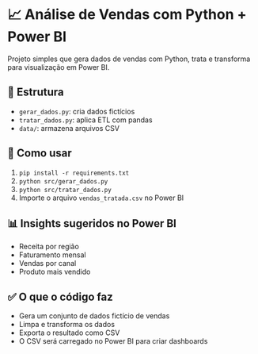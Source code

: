 # 📈 Análise de Vendas com Python + Power BI

Projeto simples que gera dados de vendas com Python, trata e transforma para visualização em Power BI.

## 📁 Estrutura
- `gerar_dados.py`: cria dados fictícios
- `tratar_dados.py`: aplica ETL com pandas
- `data/`: armazena arquivos CSV

## 🚀 Como usar
1. `pip install -r requirements.txt`
2. `python src/gerar_dados.py`
3. `python src/tratar_dados.py`
4. Importe o arquivo `vendas_tratada.csv` no Power BI

## 📊 Insights sugeridos no Power BI
- Receita por região
- Faturamento mensal
- Vendas por canal
- Produto mais vendido

## ✅ O que o código faz
- Gera um conjunto de dados fictício de vendas
- Limpa e transforma os dados
- Exporta o resultado como CSV
- O CSV será carregado no Power BI para criar dashboards
